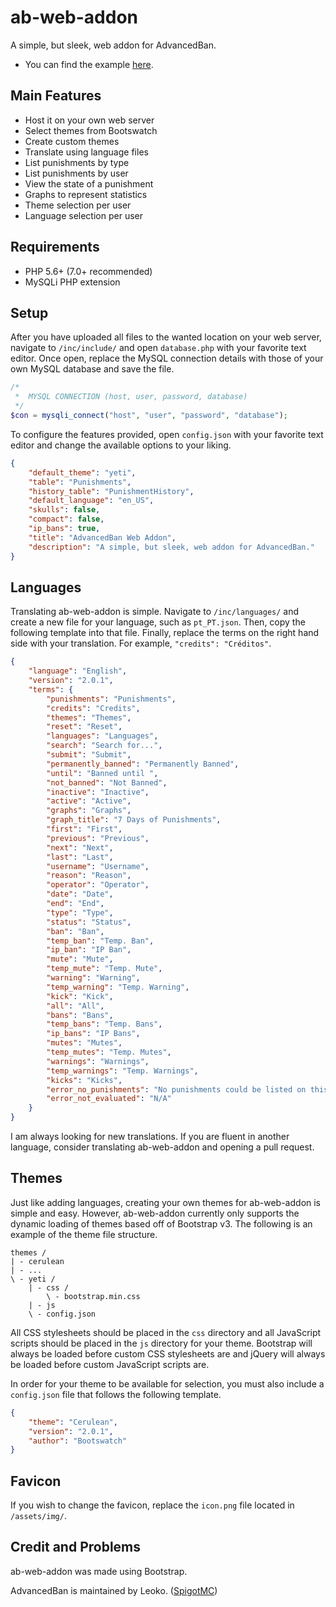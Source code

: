 # ab-web-addon
A simple, but sleek, web addon for AdvancedBan.
- You can find the example [here](https://mathhulk.info/ab-web-addon).

## Main Features
- Host it on your own web server
- Select themes from Bootswatch
- Create custom themes
- Translate using language files
- List punishments by type
- List punishments by user
- View the state of a punishment
- Graphs to represent statistics
- Theme selection per user
- Language selection per user

## Requirements
- PHP 5.6+ (7.0+ recommended)
- MySQLi PHP extension

## Setup
After you have uploaded all files to the wanted location on your web server, navigate to `/inc/include/` and open `database.php` with your favorite text editor. Once open, replace the MySQL connection details with those of your own MySQL database and save the file.
```php
/*
 *	MYSQL CONNECTION (host, user, password, database)
 */
$con = mysqli_connect("host", "user", "password", "database");
```
To configure the features provided, open `config.json` with your favorite text editor and change the available options to your liking.
```json
{	
	"default_theme": "yeti",
	"table": "Punishments",
	"history_table": "PunishmentHistory",
	"default_language": "en_US",
	"skulls": false,
	"compact": false,
	"ip_bans": true,
	"title": "AdvancedBan Web Addon",
	"description": "A simple, but sleek, web addon for AdvancedBan."
}
```

## Languages
Translating ab-web-addon is simple. Navigate to `/inc/languages/` and create a new file for your language, such as `pt_PT.json`. Then, copy the following template into that file. Finally, replace the terms on the right hand side with your translation. For example, `"credits": "Créditos"`.
```json
{
	"language": "English",
	"version": "2.0.1",
	"terms": {
		"punishments": "Punishments",
		"credits": "Credits",
		"themes": "Themes",
		"reset": "Reset",
		"languages": "Languages",
		"search": "Search for...",
		"submit": "Submit",
		"permanently_banned": "Permanently Banned",
		"until": "Banned until ",
		"not_banned": "Not Banned",
		"inactive": "Inactive",
		"active": "Active",
		"graphs": "Graphs",
		"graph_title": "7 Days of Punishments",
		"first": "First",
		"previous": "Previous",
		"next": "Next",
		"last": "Last",
		"username": "Username",
		"reason": "Reason",
		"operator": "Operator",
		"date": "Date",
		"end": "End",
		"type": "Type",
		"status": "Status",
		"ban": "Ban",
		"temp_ban": "Temp. Ban",
		"ip_ban": "IP Ban",
		"mute": "Mute",
		"temp_mute": "Temp. Mute",
		"warning": "Warning",
		"temp_warning": "Temp. Warning",
		"kick": "Kick",
		"all": "All",
		"bans": "Bans",
		"temp_bans": "Temp. Bans",
		"ip_bans": "IP Bans",
		"mutes": "Mutes",
		"temp_mutes": "Temp. Mutes",
		"warnings": "Warnings",
		"temp_warnings": "Temp. Warnings",
		"kicks": "Kicks",
		"error_no_punishments": "No punishments could be listed on this page.",
		"error_not_evaluated": "N/A"
	}
}
```
I am always looking for new translations. If you are fluent in another language, consider translating ab-web-addon and opening a pull request.

## Themes
Just like adding languages, creating your own themes for ab-web-addon is simple and easy. However, ab-web-addon currently only supports the dynamic loading of themes based off of Bootstrap v3. The following is an example of the theme file structure.
```
themes /
| - cerulean
| - ...
\ - yeti /
    | - css /
        \ - bootstrap.min.css
    | - js
    \ - config.json
```
All CSS stylesheets should be placed in the `css` directory and all JavaScript scripts should be placed in the `js` directory for your theme. Bootstrap will always be loaded before custom CSS stylesheets are and jQuery will always be loaded before custom JavaScript scripts are. 

In order for your theme to be available for selection, you must also include a `config.json` file that follows the following template.
```json
{
	"theme": "Cerulean",
	"version": "2.0.1",
	"author": "Bootswatch"
}
```

## Favicon
If you wish to change the favicon, replace the `icon.png` file located in `/assets/img/`.

## Credit and Problems
ab-web-addon was made using Bootstrap.

AdvancedBan is maintained by Leoko. ([SpigotMC](https://www.spigotmc.org/resources/advancedban.8695/))

